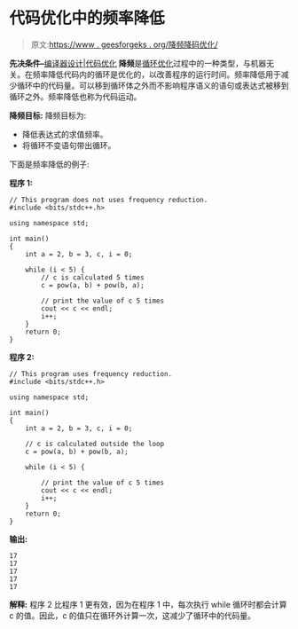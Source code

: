 # 代码优化中的频率降低

> 原文:[https://www . geesforgeks . org/降频降码优化/](https://www.geeksforgeeks.org/frequency-reduction-in-code-optimization/)

**先决条件–**[编译器设计|代码优化](https://www.geeksforgeeks.org/compiler-design-code-optimization/)
**降频**是[循环优化](https://www.geeksforgeeks.org/compiler-design-loop-optimization/)过程中的一种类型，与机器无关。在频率降低代码内的循环是优化的，以改善程序的运行时间。频率降低用于减少循环中的代码量。可以移到循环体之外而不影响程序语义的语句或表达式被移到循环之外。频率降低也称为代码运动。

**降频目标:**
降频目标为:

*   降低表达式的求值频率。
*   将循环不变语句带出循环。

下面是频率降低的例子:

**程序 1:**

```
// This program does not uses frequency reduction.
#include <bits/stdc++.h>

using namespace std;

int main()
{
    int a = 2, b = 3, c, i = 0;

    while (i < 5) {
        // c is calculated 5 times
        c = pow(a, b) + pow(b, a); 

        // print the value of c 5 times
        cout << c << endl; 
        i++;
    }
    return 0;
}
```

**程序 2:**

```
// This program uses frequency reduction.
#include <bits/stdc++.h>

using namespace std;

int main()
{
    int a = 2, b = 3, c, i = 0;

    // c is calculated outside the loop
    c = pow(a, b) + pow(b, a); 

    while (i < 5) {

        // print the value of c 5 times
        cout << c << endl; 
        i++;
    }
    return 0;
}
```

**输出:**

```
17
17
17
17
17
```

**解释:**
程序 2 比程序 1 更有效，因为在程序 1 中，每次执行 while 循环时都会计算 c 的值。因此，c 的值只在循环外计算一次，这减少了循环中的代码量。